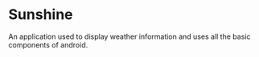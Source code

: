 # Sunshine
An application used to display weather information and uses all the basic components of android.
